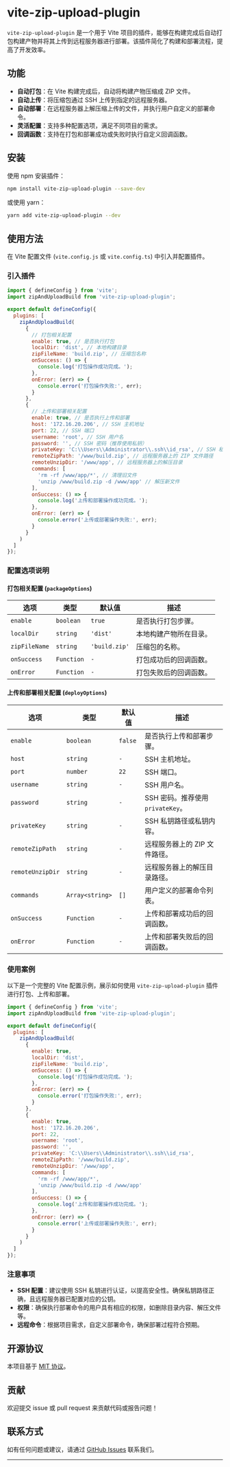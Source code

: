 # vite-zip-upload-plugin

`vite-zip-upload-plugin` 是一个用于 Vite 项目的插件，能够在构建完成后自动打包构建产物并将其上传到远程服务器进行部署。该插件简化了构建和部署流程，提高了开发效率。

## 功能

- **自动打包**：在 Vite 构建完成后，自动将构建产物压缩成 ZIP 文件。
- **自动上传**：将压缩包通过 SSH 上传到指定的远程服务器。
- **自动部署**：在远程服务器上解压缩上传的文件，并执行用户自定义的部署命令。
- **灵活配置**：支持多种配置选项，满足不同项目的需求。
- **回调函数**：支持在打包和部署成功或失败时执行自定义回调函数。

## 安装

使用 npm 安装插件：

```bash
npm install vite-zip-upload-plugin --save-dev
```

或使用 yarn：

```bash
yarn add vite-zip-upload-plugin --dev
```

## 使用方法

在 Vite 配置文件 (`vite.config.js` 或 `vite.config.ts`) 中引入并配置插件。

### 引入插件

```javascript
import { defineConfig } from 'vite';
import zipAndUploadBuild from 'vite-zip-upload-plugin';

export default defineConfig({
  plugins: [
    zipAndUploadBuild(
      {
        // 打包相关配置
        enable: true, // 是否执行打包
        localDir: 'dist', // 本地构建目录
        zipFileName: 'build.zip', // 压缩包名称
        onSuccess: () => {
          console.log('打包操作成功完成。');
        },
        onError: (err) => {
          console.error('打包操作失败:', err);
        }
      },
      {
        // 上传和部署相关配置
        enable: true, // 是否执行上传和部署
        host: '172.16.20.206', // SSH 主机地址
        port: 22, // SSH 端口
        username: 'root', // SSH 用户名
        password: '', // SSH 密码（推荐使用私钥）
        privateKey: 'C:\\Users\\Administrator\\.ssh\\id_rsa', // SSH 私钥路径或内容
        remoteZipPath: '/www/build.zip', // 远程服务器上的 ZIP 文件路径
        remoteUnzipDir: '/www/app', // 远程服务器上的解压目录
        commands: [
          'rm -rf /www/app/*', // 清理旧文件
          'unzip /www/build.zip -d /www/app' // 解压新文件
        ],
        onSuccess: () => {
          console.log('上传和部署操作成功完成。');
        },
        onError: (err) => {
          console.error('上传或部署操作失败:', err);
        }
      }
    )
  ]
});
```

### 配置选项说明

#### 打包相关配置 (`packageOptions`)

| 选项            | 类型      | 默认值       | 描述                                      |
| --------------- | --------- | ------------ | ----------------------------------------- |
| `enable`        | `boolean` | `true`       | 是否执行打包步骤。                         |
| `localDir`      | `string`  | `'dist'`     | 本地构建产物所在目录。                     |
| `zipFileName`   | `string`  | `'build.zip'`| 压缩包的名称。                             |
| `onSuccess`     | `Function`| `-`          | 打包成功后的回调函数。                     |
| `onError`       | `Function`| `-`          | 打包失败后的回调函数。                     |

#### 上传和部署相关配置 (`deployOptions`)

| 选项               | 类型          | 默认值            | 描述                                      |
| ------------------ | ------------- | ----------------- | ----------------------------------------- |
| `enable`           | `boolean`     | `false`           | 是否执行上传和部署步骤。                   |
| `host`             | `string`      | `-`               | SSH 主机地址。                             |
| `port`             | `number`      | `22`              | SSH 端口。                                 |
| `username`         | `string`      | `-`               | SSH 用户名。                               |
| `password`         | `string`      | `-`               | SSH 密码。推荐使用 `privateKey`。           |
| `privateKey`       | `string`      | `-`               | SSH 私钥路径或私钥内容。                    |
| `remoteZipPath`    | `string`      | `-`               | 远程服务器上的 ZIP 文件路径。               |
| `remoteUnzipDir`   | `string`      | `-`               | 远程服务器上的解压目录路径。                |
| `commands`         | `Array<string>`| `[]`             | 用户定义的部署命令列表。                    |
| `onSuccess`        | `Function`    | `-`              | 上传和部署成功后的回调函数。                 |
| `onError`          | `Function`    | `-`              | 上传和部署失败后的回调函数。                 |

### 使用案例

以下是一个完整的 Vite 配置示例，展示如何使用 `vite-zip-upload-plugin` 插件进行打包、上传和部署。

```javascript
import { defineConfig } from 'vite';
import zipAndUploadBuild from 'vite-zip-upload-plugin';

export default defineConfig({
  plugins: [
    zipAndUploadBuild(
      {
        enable: true,
        localDir: 'dist',
        zipFileName: 'build.zip',
        onSuccess: () => {
          console.log('打包操作成功完成。');
        },
        onError: (err) => {
          console.error('打包操作失败:', err);
        }
      },
      {
        enable: true,
        host: '172.16.20.206',
        port: 22,
        username: 'root',
        password: '',
        privateKey: 'C:\\Users\\Administrator\\.ssh\\id_rsa',
        remoteZipPath: '/www/build.zip',
        remoteUnzipDir: '/www/app',
        commands: [
          'rm -rf /www/app/*',
          'unzip /www/build.zip -d /www/app'
        ],
        onSuccess: () => {
          console.log('上传和部署操作成功完成。');
        },
        onError: (err) => {
          console.error('上传或部署操作失败:', err);
        }
      }
    )
  ]
});
```

### 注意事项

- **SSH 配置**：建议使用 SSH 私钥进行认证，以提高安全性。确保私钥路径正确，且远程服务器已配置对应的公钥。
- **权限**：确保执行部署命令的用户具有相应的权限，如删除目录内容、解压文件等。
- **远程命令**：根据项目需求，自定义部署命令，确保部署过程符合预期。

## 开源协议

本项目基于 [MIT 协议](./LICENSE)。

## 贡献

欢迎提交 issue 或 pull request 来贡献代码或报告问题！

## 联系方式

如有任何问题或建议，请通过 [GitHub Issues](https://github.com/your-repo/vite-zip-upload-plugin/issues) 联系我们。

---
